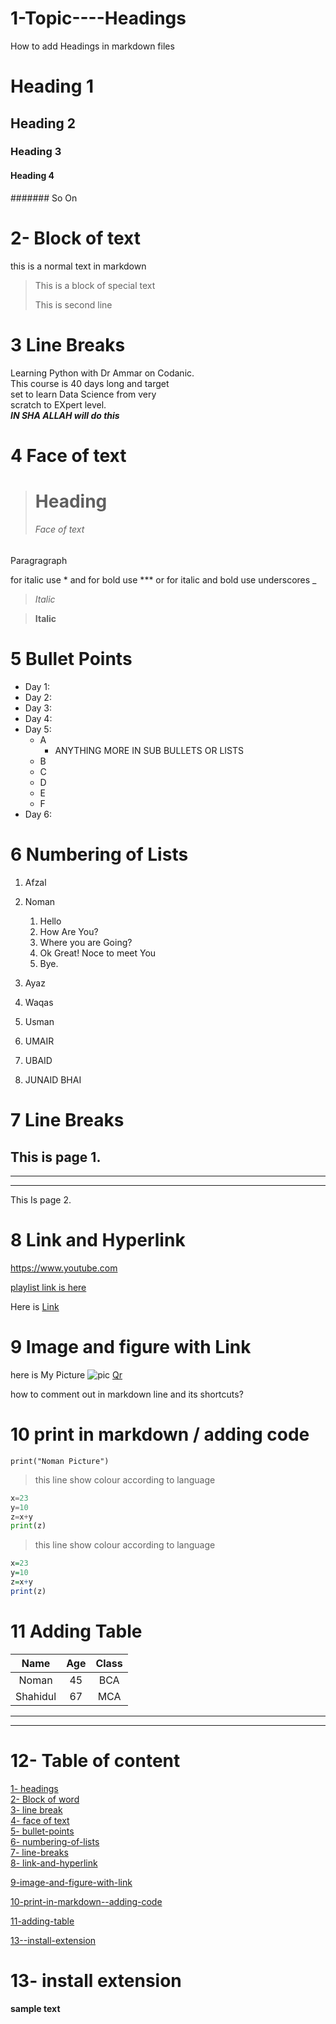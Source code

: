 # 1-Topic----Headings
How to add Headings in markdown files

# Heading 1
## Heading 2
### Heading 3
#### Heading 4
####### So On

# 2- Block of text
this is a normal text in markdown

> This is a block of special text
> 
> This is second line

# 3 Line Breaks

Learning Python with Dr Ammar on Codanic.\
This course is 40 days long and target \
set to learn Data Science from very \
scratch to EXpert level.\
***IN SHA ALLAH will do this***


# 4 Face of text

># Heading
>###### Face of text
Paragragraph

for italic use * and for bold use ***  or
for italic and bold use underscores _

>_Italic_


>__Italic__



# 5 Bullet Points
- Day 1: 
- Day 2:
- Day 3:
- Day 4:
- Day 5:
    - A 
      - ANYTHING MORE IN SUB BULLETS OR LISTS
    - B
    - C
    - D
    - E
    - F
- Day 6:

# 6 Numbering of Lists
1. Afzal
2. Noman
   1. Hello
   2. How Are You?
   3. Where you are Going?
   4. Ok Great! Noce to meet You
   5. Bye.
   
3. Ayaz
4. Waqas
5. Usman
6. UMAIR
7. UBAID
8. JUNAID BHAI
   
# 7 Line Breaks

This is page 1.
---
____
****
This Is page 2.

# 8 Link and Hyperlink
<https://www.youtube.com>

[playlist link is here ](https://www.youtube.com/)

[Website]:https://www.youtube.com

Here is [Link][website]

# 9 Image and figure with Link
here is My Picture
![pic](a.jpg)
[Qr](a.jpg)

how to comment out in markdown line and its shortcuts?


# 10 print in markdown / adding code


`print("Noman Picture")`


>this line show colour according to language

```python
x=23
y=10
z=x+y
print(z)
```
>this line show colour according to language

```R
x=23
y=10
z=x+y
print(z)
```

# 11 Adding Table
| Name | Age | Class |
|:----:|:----:|:------:|
| Noman |  45 | BCA   |
| Shahidul|   67 | MCA   |


-------
-------


# 12- Table of content
[1- headings](#1-topic----headings)\
[2- Block of word](#2--block-of-text)\
[3- line break](#3-line-breaks)\
[4- face of text ](#4-face-of-text)\
[5- bullet-points](#5-bullet-points)\
[6- numbering-of-lists](#6-numbering-of-lists)\
[7- line-breaks](#7-line-breaks)\
[8- link-and-hyperlink](#8-link-and-hyperlink)

[9-image-and-figure-with-link](#9-image-and-figure-with-link)

[10-print-in-markdown--adding-code](#10-print-in-markdown--adding-code)

[11-adding-table](#11-adding-table)

[13--install-extension](#13--install-extension)


# 13- install extension

**sample text**
